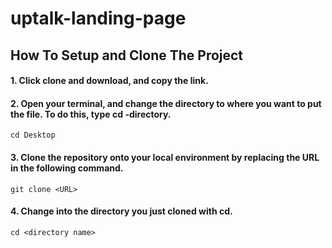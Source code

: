 # uptalk-landing-page

## How To Setup and Clone The Project

#### 1. Click clone and download, and copy the link. 
#### 2. Open your terminal, and change the directory to where you want to put the file. To do this, type cd -directory.
`cd Desktop`
#### 3. Clone the repository onto your local environment by replacing the URL in the following command. 
`git clone <URL>`
#### 4. Change into the directory you just cloned with cd. 
`cd <directory name>`
